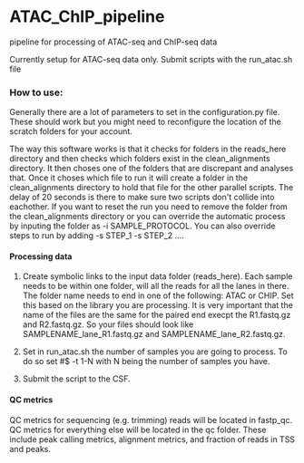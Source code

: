 # ATAC_ChIP_pipeline
pipeline for processing of ATAC-seq and ChIP-seq data

Currently setup for ATAC-seq data only. 
Submit scripts with the run_atac.sh file

### How to use:

Generally there are a lot of parameters to set in the configuration.py file. These should work but you might need to reconfigure the location of the scratch folders for your account.

The way this software works is that it checks for folders in the reads_here directory and then checks which folders exist in the clean_alignments directory. It then choses one of the folders that are discrepant and analyses that. Once it choses which file to run it will create a folder in the clean_alignments directory to hold that file for the other parallel scripts. The delay of 20 seconds is there to make sure two scripts don't collide into eachother. If you want to reset the run you need to remove the folder from the clean_alignments directory or you can override the automatic process by inputing the folder as -i SAMPLE_PROTOCOL. You can also override steps to run by adding -s STEP_1 -s STEP_2 ....

#### Processing data

1. Create symbolic links to the input data folder (reads_here). Each sample needs to be within one folder, will all the reads for all the lanes in there. The folder name needs to end in one of the following: ATAC or CHIP. Set this based on the library you are processing. It is very important that the name of the files are the same for the paired end execpt the R1.fastq.gz and R2.fastq.gz. So your files should look like SAMPLENAME_lane_R1.fastq.gz and SAMPLENAME_lane_R2.fastq.gz.

2. Set in run_atac.sh the number of samples you are going to process. To do so set #$ -t 1-N with N being the number of samples you have.

3. Submit the script to the CSF.
   
#### QC metrics
QC metrics for sequencing (e.g. trimming) reads will be located in fastp_qc. 
QC metrics for everything else will be located in the qc folder. These include peak calling metrics, alignment metrics, and fraction of reads in TSS and peaks.